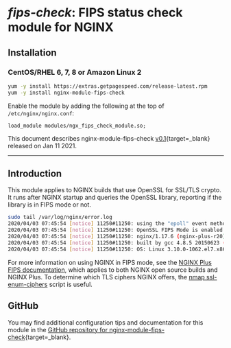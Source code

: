 # *fips-check*: FIPS status check module for NGINX


## Installation

### CentOS/RHEL 6, 7, 8 or Amazon Linux 2

```bash
yum -y install https://extras.getpagespeed.com/release-latest.rpm
yum -y install nginx-module-fips-check
```

Enable the module by adding the following at the top of `/etc/nginx/nginx.conf`:

```nginx
load_module modules/ngx_fips_check_module.so;
```


This document describes nginx-module-fips-check [v0.1](https://github.com/ogarrett/nginx-fips-check-module/releases/tag/v0.1){target=_blank} 
released on Jan 11 2021.

<hr />

## Introduction

This module applies to NGINX builds that use OpenSSL for SSL/TLS crypto.  It runs after 
NGINX startup and queries the OpenSSL library, reporting if the library is in FIPS mode or not.

```sh
sudo tail /var/log/nginx/error.log
2020/04/03 07:45:54 [notice] 11250#11250: using the "epoll" event method
2020/04/03 07:45:54 [notice] 11250#11250: OpenSSL FIPS Mode is enabled
2020/04/03 07:45:54 [notice] 11250#11250: nginx/1.17.6 (nginx-plus-r20)
2020/04/03 07:45:54 [notice] 11250#11250: built by gcc 4.8.5 20150623 (Red Hat 4.8.5-36) (GCC)
2020/04/03 07:45:54 [notice] 11250#11250: OS: Linux 3.10.0-1062.el7.x86_64
```

For more information on using NGINX in FIPS mode, see the [NGINX Plus FIPS documentation], which applies to both NGINX open source builds and NGINX Plus. To determine which TLS ciphers NGINX offers, the [nmap ssl-enum-ciphers] script is useful.

  [NGINX Plus FIPS documentation]:https://docs.nginx.com/nginx/fips-compliance-nginx-plus/
  [nmap ssl-enum-ciphers]:https://nmap.org/nsedoc/scripts/ssl-enum-ciphers.html

## GitHub

You may find additional configuration tips and documentation for this module in the [GitHub 
repository for 
nginx-module-fips-check](https://github.com/ogarrett/nginx-fips-check-module){target=_blank}.